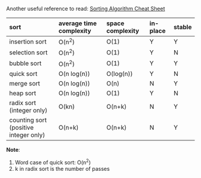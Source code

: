 Another useful reference to read: [Sorting Algorithm Cheat Sheet](https://www.interviewcake.com/sorting-algorithm-cheat-sheet)

| sort                                  | average time complexity | space complexity | in-place | stable |
|:--------------------------------------|:------------------------|:-----------------|:---------|:-------|
| insertion sort                        | O(n<sup>2</sup>)        | O(1)             | Y        | Y      |
| selection sort                        | O(n<sup>2</sup>)        | O(1)             | Y        | N      |
| bubble sort                           | O(n<sup>2</sup>)        | O(1)             | Y        | Y      |
| quick sort                            | O(n log(n))             | O(log(n))        | Y        | N      |
| merge sort                            | O(n log(n))             | O(n)             | N        | Y      |
| heap sort                             | O(n log(n))             | O(1)             | Y        | N      |
| radix sort (integer only)             | O(kn)                   | O(n+k)           | N        | Y      |
| counting sort (positive integer only) | O(n+k)                  | O(n+k)           | N        | Y      |


**Note**:
1. Word case of quick sort: O(n<sup>2</sup>)
2. k in radix sort is the number of passes